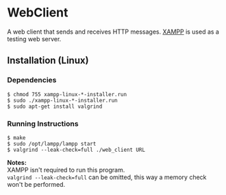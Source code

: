 # WebClient
A web client that sends and receives HTTP messages. [XAMPP](https://apachefriends.org/index.html) is used as a testing web server.

## Installation (Linux)

### Dependencies
```shell
$ chmod 755 xampp-linux-*-installer.run
$ sudo ./xampp-linux-*-installer.run
$ sudo apt-get install valgrind
```

### Running Instructions
```shell
$ make
$ sudo /opt/lampp/lampp start
$ valgrind --leak-check=full ./web_client URL
```

**Notes:**  
XAMPP isn't required to run this program.  
`valgrind --leak-check=full` can be omitted, this way a memory check won't be performed.


